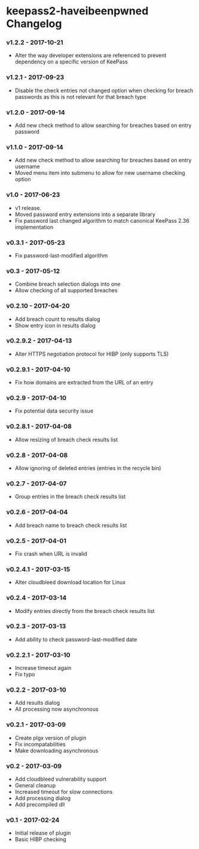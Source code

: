 # keepass2-haveibeenpwned Changelog

### v1.2.2 - 2017-10-21
* Alter the way developer extensions are referenced to prevent dependency on a specific version of KeePass

### v1.2.1 - 2017-09-23
* Disable the check entries not changed option when checking for breach passwords as this is not relevant for that breach type

### v1.2.0 - 2017-09-14
* Add new check method to allow searching for breaches based on entry password

### v1.1.0 - 2017-09-14
* Add new check method to allow searching for breaches based on entry username
* Moved menu item into submenu to allow for new username checking option

### v1.0 - 2017-06-23
* v1 release.
* Moved password entry extensions into a separate library
* Fix password last changed algorithm to match canonical KeePass 2.36 implementation

### v0.3.1 - 2017-05-23
* Fix password-last-modified algorithm

### v0.3 - 2017-05-12
* Combine breach selection dialogs into one
* Allow checking of all supported breaches

### v0.2.10 - 2017-04-20
* Add breach count to results dialog
* Show entry icon in results dialog

### v0.2.9.2 - 2017-04-13
* Alter HTTPS negotiation protocol for HIBP (only supports TLS)

### v0.2.9.1 - 2017-04-10
* Fix how domains are extracted from the URL of an entry

### v0.2.9 - 2017-04-10
* Fix potential data security issue

### v0.2.8.1 - 2017-04-08
* Allow resizing of breach check results list

### v0.2.8 - 2017-04-08
* Allow ignoring of deleted entries (entries in the recycle bin)

### v0.2.7 - 2017-04-07
* Group entries in the breach check results list

### v0.2.6 - 2017-04-04
* Add breach name to breach check results list

### v0.2.5 - 2017-04-01
* Fix crash when URL is invalid

### v0.2.4.1 - 2017-03-15
* Alter cloudbleed download location for Linux

### v0.2.4 - 2017-03-14
* Modify entries directly from the breach check results list

### v0.2.3 - 2017-03-13
* Add ability to check password-last-modified date

### v0.2.2.1 - 2017-03-10
* Increase timeout again
* Fix typo

### v0.2.2 - 2017-03-10
* Add results dialog
* All processing now asynchronous

### v0.2.1 - 2017-03-09
* Create plgx version of plugin
* Fix incompatabilities
* Make downloading asynchronous

### v0.2 - 2017-03-09
* Add cloudbleed vulnerability support
* General cleanup
* Increased timeout for slow connections
* Add processing dialog
* Add precompiled dll

### v0.1 - 2017-02-24
* Initial release of plugin
* Basic HIBP checking